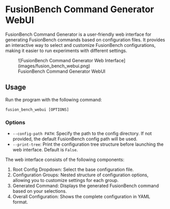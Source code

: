 # FusionBench Command Generator WebUI

FusionBench Command Generator is a user-friendly web interface for generating FusionBench commands based on configuration files. 
It provides an interactive way to select and customize FusionBench configurations, making it easier to run experiments with different settings.

<figure markdown="span">
![FusionBench Command Generator Web Interface](images/fusion_bench_webui.png)
<figcaption>FusionBench Command Generator WebUI</figcaption>
</figure>

## Usage

Run the program with the following command:

```
fusion_bench_webui [OPTIONS]
```

### Options

- `--config-path PATH`: Specify the path to the config directory. If not provided, the default FusionBench config path will be used.
- `--print-tree`: Print the configuration tree structure before launching the web interface. Default is `False`.

The web interface consists of the following components:

1. Root Config Dropdown: Select the base configuration file.
2. Configuration Groups: Nested structure of configuration options, allowing you to customize settings for each group.
3. Generated Command: Displays the generated FusionBench command based on your selections.
4. Overall Configuration: Shows the complete configuration in YAML format.
